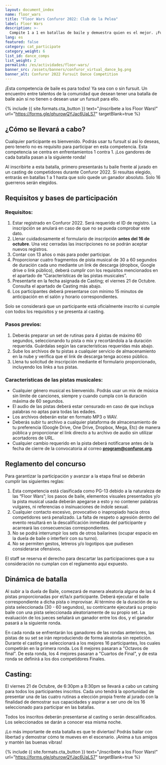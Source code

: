 ```yaml
---
layout: document_index
name: floor_wars
title: "Floor Wars Confuror 2022: Club de la Pelea"
label: Floor Wars
description: >-
  Compite 1 a 1 en batallas de baile y demuestra quien es el mejor. ¡Fursuit Opcional!
lang: es
featured: false
category: cat_participate
category_weight: 6
list_id: dance_comps
list_weight: 2
permalink: /es/actividades/floor-wars/
banner_src: /assets/banners/confuror_virtual_dance_bg.png
banner_alt: Confuror 2022 Fursuit Dance Competition
---
```


¡Esta competencia de baile es para todxs! Ya sea con o sin fursuit. Un encuentro entre talentos de la comunidad que desean tener una batalla de baile aún si no tienen o desean usar un fursuit para ello. 

{%
  include {{ site.formats.cta_button }}
  text="¡Inscríbete a los Floor Wars!"
  url="https://forms.gle/qhurowQYJac6UaLS7"
  targetBlank=true
%}

## ¿Cómo se llevará a cabo?

Cualquier participante es bienvenido. Podrás usar tu fursuit si así lo deseas, pero tenerlo no es requisito para participar en esta competencia. Esta competencia se centra en enfrentamientos 1 contra 1. ¡Los gandores de cada batalla pasan a la siguiente ronda!

Al inscribirte a esta batalla, primero presentarás tu baile frente al jurado en un casting de competidores durante Confuror 2022. Si resultas elegido, entrarás en batallas 1 a 1 hasta que solo quede un ganador absoluto. Solo 16 guerreros serán elegidos.

## Requisitos y bases de participación

### Requisitos:
1. Estar registrado en Confuror 2022. Será requerido el ID de registro. La inscripción se anulará en caso de que no se pueda comprobar este dato.
2. Llenar cuidadosamente el formulario de inscripción **antes del 16 de octubre**. Una vez cerradas las inscripciones no se podrán aceptar nuevos registros.
3. Contar con 13 años o más para poder participar.
4. Proporcionar cuatro fragmentos de pista musical de 30 a 60 segundos de duración cada uno mediante un link de descarga (dropbox, Google drive o link público), deberá cumplir con los requisitos mencionados en el apartado de “Características de las pistas musicales”.
5. Presentarte en la fecha asignada de Casting; el viernes 21 de Octubre. Consulta el apartado de Casting más abajo.
7. Los participantes deberá presentarse con mínimo 15 minutos de anticipación en el salón y horario correspondientes.

Solo se considerará que un participante está oficialmente inscrito si cumple con todos los requisitos y se presenta al casting.

### Pasos previos:
1. Deberás preparar un set de rutinas para 4 pistas de máximo 60 segundos, seleccionando tu pista o mix y recortándola a la duración requerida. Guárdalas según las características requeridas más abajo.
2. Sube los archivos de tu pistas a cualquier servicio de almacenamiento en la nube y verifica que el link de descarga tenga acceso público.
3. Llena tu solicitud de inscripción mediante el formulario proporcionado, incluyendo los links a tus pistas.

### Características de las pistas musicales:
- Cualquier género musical es bienvenido. Podrás usar un mix de música sin límite de canciones, siempre y cuando cumpla con la duración máxima de 60 segundos.
- El audio de las pistas deberá estar censurado en caso de que incluya palabras no aptas para todas las edades.
- Los archivos deberán estar en formato MP3 o WAV.
- Deberás subir tu archivo a cualquier plataforma de almacenamiento de tu preferencia (Google Drive, One Drive, Dropbox, Mega, Etc) de manera pública y proporcionar el link directo a tu archivo de audio sin utilizar acortadores de URL.
- Cualquier cambio requerido en la pista deberá notificarse antes de la fecha de cierre de la convocatoria al correo **program@confuror.org**.

## Reglamento del concurso
Para garantizar la participación y avanzar a la etapa final se deberán cumplir las siguientes reglas:

1. Esta competencia está clasificada como PG-13 debido a la naturaleza de las “Floor Wars”; los pasos de baile, elementos visuales presentados y/o la pista musical usada deberán apegarse a esto y no contener palabras vulgares, ni referencias o insinuaciones de índole sexual.
2. Cualquier contacto excesivo, provocativo o inapropiado hacia otros competidores será penalizado. La falta de respeto o agresión dentro del evento resultará en la descalificación inmediata del participante y acarreará las consecuencias correspondientes.
3. No se podrá interrumpir los sets de otros bailarines (ocupar espacio en la duela de baile o interferir con su turno).
4. No se permiten gestos, letreros y/o logotipos que pudiesen considerarse ofensivos. 

El staff se reserva el derecho para descartar las participaciones que a su consideración no cumplan con el reglamento aquí expuesto.

## Dinámica de batalla
Al subir a la duela de Baile, comezará de manera aleatoria alguna de las 4 pistas proporcionadas por el/la/x participante. Deberá ejecutar el baile correspondiente a dicha pista o improvisar. Al término de la duración de su pista seleccionada (30 - 60 segundos), su contricante ejecutará su propio baile con una pista seleccionada aleatoriamente de su propio set. La evaluación de los jueces señalará un ganador entre los dos, y el ganador pasará a la siguiente ronda.

En cada ronda se enfrentarán los ganadores de las rondas anteriores, las pistas de su set se irán reproduciendo de forma aleatoria sin repetición. Durante el casting se seleccionará a los mejores 16 participantes, los cuales competirán en la primera ronda. Los 8 mejores pasaran a "Octavos de final". De esta ronda, los 4 mejores pasaran a "Cuartos de Final", y de esta ronda se definirá a los dos competidores Finales.


## Casting:
El viernes 21 de Octubre, de 6:30pm a 8:30pm se llevará a cabo un catsing para todos los participantes inscritos. Cada uno tendrá la oportunidad de presentar una de las cuatro rutinas a elección propia frente al jurado con la finalidad de demostrar sus capacidades y aspirar a ser uno de los 16 seleccionado para participar en las batallas.

Todos los inscritos deberán presentarse al casting o serán descalificados. Los seleccionados se darán a conocer esa misma noche.

¡Lo más importante de esta batalla es que te diviertas! Podrás bailar con libertad y demostrar cómo te mueves en el escenario. ¡Anima a tus amigos y mantén las buenas vibras!

{%
  include {{ site.formats.cta_button }}
  text="¡Inscríbete a los Floor Wars!"
  url="https://forms.gle/qhurowQYJac6UaLS7"
  targetBlank=true
%}
